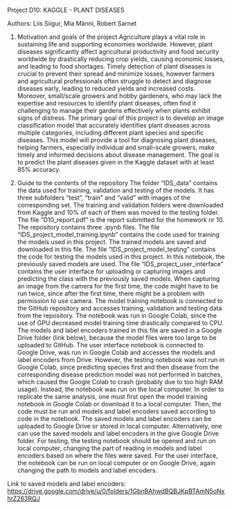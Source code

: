 Project D10: KAGGLE - PLANT DISEASES

Authors: Liis Siigur, Mia Männi, Robert Sarnet

1. Motivation and goals of the project
Agriculture plays a vital role in sustaining life and supporting economies worldwide. However, plant diseases significantly affect agricultural productivity and food security worldwide by drastically reducing crop yields, causing economic losses, and leading to food shortages. Timely detection of plant diseases is crucial to prevent their spread and minimize losses, however farmers and agricultural professionals often struggle to detect and diagnose diseases early, leading to reduced yields and increased costs. Moreover, small/scale growers and hobby gardeners, who may lack the expertise and resources to identify plant diseases, often find it challenging to manage their gardens effectively when plants exhibit signs of distress.
The primary goal of this project is to develop an image classification model that accurately identifies plant diseases across multiple categories, including different plant species and specific diseases. This model will provide a tool for diagnosing plant diseases, helping farmers, especially individual and small-scale growers, make timely and informed decisions about disease management. The goal is to predict the plant diseases given in the Kaggle dataset with at least 85% accuracy.

2. Guide to the contents of the repository
The folder “IDS_data” contains the data used for training, validation and testing of the models. It has three subfolders “test”, “train” and “valid” with images of the corresponding set. The training and validation folders were downloaded from Kaggle and 10% of each of them was moved to the testing folder. The file “D10_report.pdf” is the report submitted for the homework nr 10.
The repository contains three .ipynb files. The file “IDS_project_model_training.ipynb” contains the code used for training the models used in this project. The trained models are saved and downloaded in this file. The file “IDS_project_model_testing” contains the code for testing the models used in this project. In this notebook, the previously saved models are used. The file “IDS_project_user_interface” contains the user interface for uploading or capturing images and predicting the class with the previously saved models.  When capturing an image from the camera for the first time, the code might have to be run twice, since after the first time, there might be a problem with permission to use camera. 
The model training notebook is connected to the GitHub repository and accesses training, validation and testing data from the repository. The notebook was run in Google Colab, since the use of GPU decreased model training time drastically compared to CPU. The models and label encoders trained in this file are saved in a Google Drive folder (link below), because the model files were too large to be uploaded to GitHub. The user interface notebook is connected to Google Drive, was run in Google Colab and accesses the models and label encoders from Drive. However, the testing notebook was not run in Google Colab, since predicting species first and then disease from the corresponding disease prediction model was not performed in batches, which caused the Google Colab to crash (probably due to too high RAM usage). Instead, the notebook was run on the local computer. 
In order to replicate the same analysis, one must first open the model training notebook in Google Colab or download it to a local computer. Then, the code must be run and models and label encoders saved according to code in the notebook. The saved models and label encoders can be uploaded to Google Drive or stored in local computer. Alternatively, one can use the saved models and label encoders in the give Google Drive folder. For testing, the testing notebook should be opened and run on local computer, changing the part of reading in models and label encoders based on where the files were saved. For the user interface, the notebook can be run on local computer or on Google Drive, again changing the path to models and label encoders.

Link to saved models and label encoders: https://drive.google.com/drive/u/0/folders/1GbnBAhwdBQBJKpBTAmN5oNxhrZ263RQJ
